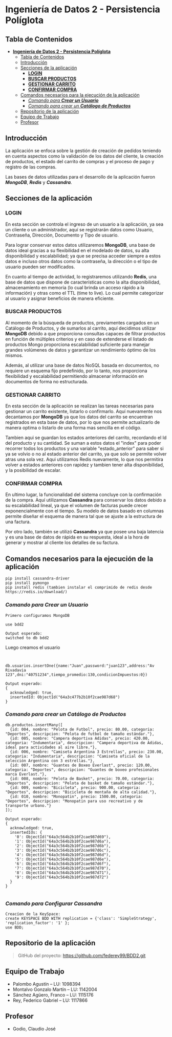 # **Ingeniería de Datos 2 - Persistencia Políglota**

## Tabla de Contenidos
- [**Ingeniería de Datos 2 - Persistencia Políglota**](#ingeniería-de-datos-2---persistencia-políglota)
  - [Tabla de Contenidos](#tabla-de-contenidos)
  - [Introducción](#introducción)
  - [Secciones de la aplicación](#secciones-de-la-aplicación)
    - [**LOGIN**](#login)
    - [**BUSCAR PRODUCTOS**](#buscar-productos)
    - [**GESTIONAR CARRITO**](#gestionar-carrito)
    - [**CONFIRMAR COMPRA**](#confirmar-compra)
  - [Comandos necesarios para la ejecución de la aplicación](#comandos-necesarios-para-la-ejecución-de-la-aplicación)
    - [*Comando para **Crear un Usuario***](#comando-para-crear-un-usuario)
    - [*Comando para crear un **Catálogo de Productos***](#comando-para-crear-un-catálogo-de-productos)
  - [Repositorio de la aplicación](#repositorio-de-la-aplicación)
  - [Equipo de Trabajo](#equipo-de-trabajo)
  - [Profesor](#profesor)

## Introducción
La aplicación se enfoca sobre la gestión de creación de pedidos teniendo en cuenta aspectos como la validación de los datos del cliente, la creación de productos, el estado del carrito de compras y el proceso de pago y registro de las compras.

Las bases de datos utilizadas para el desarrollo de la aplicación fueron ***MongoDB***, ***Redis*** y ***Cassandra***.

## Secciones de la aplicación
### **LOGIN**
En esta sección se controla el ingreso de un usuario a la aplicación, ya sea un cliente o un administrador, aquí se registrarán datos como Usuario, Contraseña, Dirección, Documento y Tipo de usuario. 

Para lograr conservar estos datos utilizaremos **MongoDB**, una base de datos ideal gracias a su flexibilidad en el modelado de datos, su alta disponibilidad y escalabilidad; ya que se precisa acceder siempre a estos datos e incluso otros datos como la contraseña, la dirección o el tipo de usuario pueden ser modificados.

En cuanto al tiempo de actividad, lo registraremos utilizando **Redis**, una base de datos que dispone de características como la alta disponibilidad, almacenamiento en memoria (lo cual brinda un acceso rápido a la información) y otras como el TTL (time to live). Lo cual permite categorizar al usuario y asignar beneficios de manera eficiente.

### **BUSCAR PRODUCTOS**
Al momento de la búsqueda de productos, previamentes cargados en un Catálogo de Productos, y de sumarlos al carrito, aquí decidimos utilizar **MongoDB** debido a que proporciona consultas capaces de filtrar productos en función de múltiples criterios y en caso de extenderse el listado de productos Mongo proporciona escalabilidad suficiente para manejar grandes volúmenes de datos y garantizar un rendimiento óptimo de los mismos.

Además, al utilizar una base de datos NoSQL basada en documentos, no requiere un esquema fijo predefinido, por lo tanto, nos proporciona flexibilidad y escalabilidad permitiendo almacenar información en documentos de forma no estructurada.

### **GESTIONAR CARRITO**
En esta sección de la aplicación se realizan las tareas necesarias para gestionar un carrito existente, listarlo o confirmarlo. Aquí nuevamente nos decantamos por **MongoDB** ya que los datos del carrito se encuentran registrados en esta base de datos, por lo que nos permite actualizarlo de manera optima o listarlo de una forma mas sencilla en el código.

Tambien aqui se guardan los estados anteriores del carrito, recordando el Id del producto y su cantidad. Se suman a estos datos el "index" para poder recorrer todos los productos y una variable "estado_anterior" para saber si ya se volvio o no al estado anterior del carrito, ya que solo se permite volver atras una sola vez. Aqui utilizamos Redis nuevamente, lo que nos permitira volver a estados anteriores con rapidez y tambien tener alta disponibilidad, y la posibilidad de escalar.

### **CONFIRMAR COMPRA**
En ultimo lugar, la funcionalidad del sistema concluye con la confirmación de la compra. Aquí utilizamos **Cassandra** para conservar los datos debido a su escalabilidad lineal, ya que el volumen de facturas puede crecer exponencialmente con el tiempo. Su modelo de datos basado en columnas permite diseñar el esquema de manera tal que se ajuste a la estructura de una factura.

Por otro lado, también se utilizó **Cassandra** ya que posee una baja latencia y es una base de datos de rápida en su respuesta, ideal a la hora de generar y mostrar al cliente los detalles de su factura.

## Comandos necesarios para la ejecución de la aplicación
```console
pip install cassandra-driver
pip install pymongo
pip install redis (tambien instalar el comprimido de redis desde https://redis.io/download/)
```


### *Comando para **Crear un Usuario***
```console
Primero configuramos MongoDB

use bdd2

Output esperado:
switched to db bdd2
```
Luego creamos el usuario
```console


db.usuarios.insertOne({name:"Juan",password:"juan123",address:"Av Rivadavia 123",dni:"40751234",tiempo_promedio:130,condicionImpuestos:0})

Output esperado:
{
  acknowledged: true,
  insertedId: ObjectId("64a3c477b2b10f2cae987d68")
}
```

### *Comando para crear un **Catálogo de Productos***
```console
db.productos.insertMany([
  {id: 004, nombre: "Pelota de Futbol", precio: 80.00, categoria: "Deportes", descripcion: "Pelota de futbol de tamaño estándar."},
  {id: 005, nombre: "Campera deportiva Adidas", precio: 420.00, categoria: "Indumentaria", descripcion: "Campera deportiva de Adidas, ideal para actividades al aire libre."},
  {id: 006, nombre: "Camiseta Argentina 3 Estrellas", precio: 230.00, categoria: "Indumentaria", descripcion: "Camiseta oficial de la selección Argentina con 3 estrellas."},
  {id: 007, nombre: "Guantes de Boxeo Everlast", precio: 120.00, categoria: "Deportes", descripcion: "Guantes de boxeo profesionales marca Everlast."},
  {id: 008, nombre: "Pelota de Basket", precio: 70.00, categoria: "Deportes", descripcion: "Pelota de basket de tamaño estándar."},
  {id: 009, nombre: "Bicicleta", precio: 900.00, categoria: "Deportes", descripcion: "Bicicleta de montaña de alta calidad."},
  {id: 010, nombre: "Monopatin", precio: 1500.00, categoria: "Deportes", descripcion: "Monopatin para uso recreativo y de transporte urbano."}
]);

Output esperado:
{
  acknowledged: true,
  insertedIds: {
    '0': ObjectId("64a3c564b2b10f2cae987d69"),
    '1': ObjectId("64a3c564b2b10f2cae987d6a"),
    '2': ObjectId("64a3c564b2b10f2cae987d6b"),
    '3': ObjectId("64a3c564b2b10f2cae987d6c"),
    '4': ObjectId("64a3c564b2b10f2cae987d6d"),
    '5': ObjectId("64a3c564b2b10f2cae987d6e"),
    '6': ObjectId("64a3c564b2b10f2cae987d6f"),
    '7': ObjectId("64a3c564b2b10f2cae987d70"),
    '8': ObjectId("64a3c564b2b10f2cae987d71"),
    '9': ObjectId("64a3c564b2b10f2cae987d72")
  }
}


```



### *Comando para **Configurar Cassandra***
```console
Creacíon de la KeySpace:
create KEYSPACE BDD WITH replication = {'class': 'SimpleStrategy', 'replication_factor': '1' };
use BDD;
```

## Repositorio de la aplicación
>GitHub del proyecto: https://github.com/federey99/BDD2.git

## Equipo de Trabajo
- Palombo Agustín – LU: 1098394
- Montalvo Gonzalo Martín – LU: 1142004
- Sánchez Agüero, Franco – LU: 1115176
- Rey, Federico Gabriel – LU: 1117866 

## Profesor
-	Godio, Claudio José


